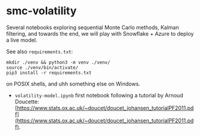 # smc-volatility
Several notebooks exploring sequential Monte Carlo methods,
Kalman filtering, and towards the end, we will play
with Snowflake + Azure to deploy a live model.

See also `requirements.txt`:
```
mkdir ./venv && python3 -m venv ./venv/
source ./venv/bin/activate/
pip3 install -r requirements.txt
```
on POSIX shells, and uhh something else on Windows.

- `volatility-model.ipynb` first notebook following a tutorial by Arnoud Doucette:
[https://www.stats.ox.ac.uk/~doucet/doucet_johansen_tutorialPF2011.pdf](https://www.stats.ox.ac.uk/~doucet/doucet_johansen_tutorialPF2011.pdf).
